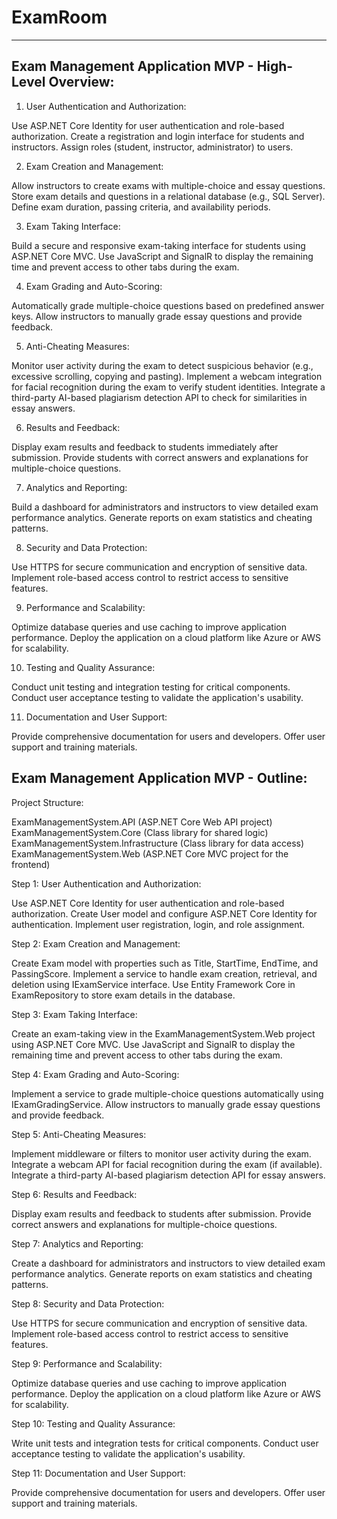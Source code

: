 # ExamRoom
--------------
Exam Management Application MVP - High-Level Overview:
-------------------------------------------------------

1. User Authentication and Authorization:

Use ASP.NET Core Identity for user authentication and role-based authorization.
Create a registration and login interface for students and instructors.
Assign roles (student, instructor, administrator) to users.


2. Exam Creation and Management:
   
Allow instructors to create exams with multiple-choice and essay questions.
Store exam details and questions in a relational database (e.g., SQL Server).
Define exam duration, passing criteria, and availability periods.

3. Exam Taking Interface:

Build a secure and responsive exam-taking interface for students using ASP.NET Core MVC.
Use JavaScript and SignalR to display the remaining time and prevent access to other tabs during the exam.

4. Exam Grading and Auto-Scoring:

Automatically grade multiple-choice questions based on predefined answer keys.
Allow instructors to manually grade essay questions and provide feedback.

5. Anti-Cheating Measures:

Monitor user activity during the exam to detect suspicious behavior (e.g., excessive scrolling, copying and pasting).
Implement a webcam integration for facial recognition during the exam to verify student identities.
Integrate a third-party AI-based plagiarism detection API to check for similarities in essay answers.

6. Results and Feedback:

Display exam results and feedback to students immediately after submission.
Provide students with correct answers and explanations for multiple-choice questions.

7. Analytics and Reporting:

Build a dashboard for administrators and instructors to view detailed exam performance analytics.
Generate reports on exam statistics and cheating patterns.

8. Security and Data Protection:

Use HTTPS for secure communication and encryption of sensitive data.
Implement role-based access control to restrict access to sensitive features.

9. Performance and Scalability:

Optimize database queries and use caching to improve application performance.
Deploy the application on a cloud platform like Azure or AWS for scalability.

10. Testing and Quality Assurance:

Conduct unit testing and integration testing for critical components.
Conduct user acceptance testing to validate the application's usability.

11. Documentation and User Support:

Provide comprehensive documentation for users and developers.
Offer user support and training materials.



Exam Management Application MVP - Outline:
---------------------------------------------
Project Structure:

ExamManagementSystem.API (ASP.NET Core Web API project)
ExamManagementSystem.Core (Class library for shared logic)
ExamManagementSystem.Infrastructure (Class library for data access)
ExamManagementSystem.Web (ASP.NET Core MVC project for the frontend)

Step 1: User Authentication and Authorization:

Use ASP.NET Core Identity for user authentication and role-based authorization.
Create User model and configure ASP.NET Core Identity for authentication.
Implement user registration, login, and role assignment.

Step 2: Exam Creation and Management:

Create Exam model with properties such as Title, StartTime, EndTime, and PassingScore.
Implement a service to handle exam creation, retrieval, and deletion using IExamService interface.
Use Entity Framework Core in ExamRepository to store exam details in the database.

Step 3: Exam Taking Interface:

Create an exam-taking view in the ExamManagementSystem.Web project using ASP.NET Core MVC.
Use JavaScript and SignalR to display the remaining time and prevent access to other tabs during the exam.

Step 4: Exam Grading and Auto-Scoring:

Implement a service to grade multiple-choice questions automatically using IExamGradingService.
Allow instructors to manually grade essay questions and provide feedback.

Step 5: Anti-Cheating Measures:

Implement middleware or filters to monitor user activity during the exam.
Integrate a webcam API for facial recognition during the exam (if available).
Integrate a third-party AI-based plagiarism detection API for essay answers.

Step 6: Results and Feedback:

Display exam results and feedback to students after submission.
Provide correct answers and explanations for multiple-choice questions.

Step 7: Analytics and Reporting:

Create a dashboard for administrators and instructors to view detailed exam performance analytics.
Generate reports on exam statistics and cheating patterns.

Step 8: Security and Data Protection:

Use HTTPS for secure communication and encryption of sensitive data.
Implement role-based access control to restrict access to sensitive features.

Step 9: Performance and Scalability:

Optimize database queries and use caching to improve application performance.
Deploy the application on a cloud platform like Azure or AWS for scalability.

Step 10: Testing and Quality Assurance:

Write unit tests and integration tests for critical components.
Conduct user acceptance testing to validate the application's usability.

Step 11: Documentation and User Support:

Provide comprehensive documentation for users and developers.
Offer user support and training materials.
